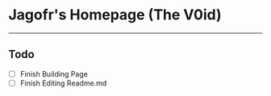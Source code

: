 # Jagofr's Homepage (The V0id)
-------

## Todo
- [ ] Finish Building Page
- [ ] Finish Editing Readme.md